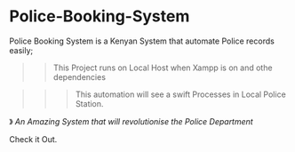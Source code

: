# Police-Booking-System

Police Booking System is a Kenyan System that automate Police records easily;

>> This Project runs on Local Host when Xampp is on and othe dependencies

   >>> This automation will see a swift Processes in Local Police Station.
          
》 *An Amazing  System that will revolutionise the Police Department*
          





         
Check it Out.
